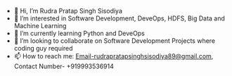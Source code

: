 - 👋 Hi, I’m Rudra Pratap Singh Sisodiya
- 👀 I’m interested in Software Development, DeveOps, HDFS, Big Data and Machine Learning
- 🌱 I’m currently learning Python and DeveOps
- 💞️ I’m looking to collaborate on Software Development Projects where coding guy required 
- 📫 How to reach me: Email-rudrapratapsinghsisodiya89@gmail.com, Contact Number- +919993536914

<!---
rudrasisodiya/rudrasisodiya is a ✨ special ✨ repository because its `README.md` (this file) appears on your GitHub profile.
You can click the Preview link to take a look at your changes.
--->
